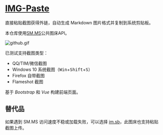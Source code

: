 # [IMG-Paste](https://zjuguoshuai.github.io/img-paste/)

直接粘贴截图获得外链，自动生成 Markdown 图片格式并复制到系统剪贴板。

<!-- 中国区访问 [Gitee 版](https://jyeric.gitee.io/img-paste/) 速度更快。 -->

本仓库使用[SM.MS](https://sm.ms/)公共图床API。

![github.gif](https://i.loli.net/2019/03/30/5c9f2ea0bfc04.gif)

已测试支持截图类型：

- QQ/TIM/微信截图
- Windows 10 系统截图（<kbd>Win</kbd>+<kbd>Shift</kbd>+<kbd>S</kbd>）
- Firefox 自带截图
- Flameshot 截图

基于 *Bootstrap* 和 *Vue* 构建前端页面。

## 替代品

如果遇到 SM.MS 访问速度不稳或加载失败，可以选择 [im.sb](https://im.sb/)，此图床也支持粘贴截图上传。
